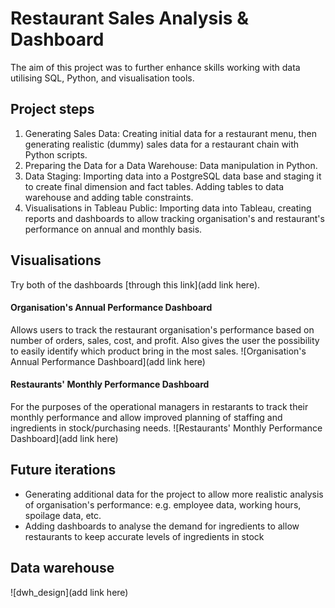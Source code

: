 # Restaurant Sales Analysis & Dashboard
The aim of this project was to further enhance skills working with data utilising SQL, Python, and visualisation tools.

## Project steps
1. Generating Sales Data: Creating initial data for a restaurant menu, then generating realistic (dummy) sales data for a restaurant chain with Python scripts.
2. Preparing the Data for a Data Warehouse: Data manipulation in Python.
3. Data Staging: Importing data into a PostgreSQL data base and staging it to create final dimension and fact tables. Adding tables to data warehouse and adding table constraints.
4. Visualisations in Tableau Public: Importing data into Tableau, creating reports and dashboards to allow tracking organisation's and restaurant's performance on annual and monthly basis.

## Visualisations
Try both of the dashboards [through this link](add link here).
#### Organisation's Annual Performance Dashboard
Allows users to track the restaurant organisation's performance based on number of orders, sales, cost, and profit. Also gives the user the possibility to easily identify which product bring in the most sales.
![Organisation's Annual Performance Dashboard](add link here)

#### Restaurants' Monthly Performance Dashboard
For the purposes of the operational managers in restarants to track their monthly performance and allow improved planning of staffing and ingredients in stock/purchasing needs.
![Restaurants' Monthly Performance Dashboard](add link here)

## Future iterations
- Generating additional data for the project to allow more realistic analysis of organisation's performance: e.g. employee data, working hours, spoilage data, etc.
- Adding dashboards to analyse the demand for ingredients to allow restaurants to keep accurate levels of ingredients in stock

## Data warehouse
![dwh_design](add link here)